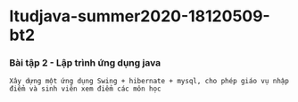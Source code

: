 # ltudjava-summer2020-18120509-bt2
### Bài tập 2 - Lập trình ứng dụng java
    Xây dựng một ứng dụng Swing + hibernate + mysql, cho phép giáo vụ nhập điểm và sinh viên xem điểm các môn học
